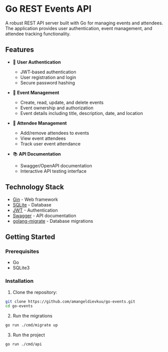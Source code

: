 # Go REST Events API

A robust REST API server built with Go for managing events and attendees. The application provides user authentication, event management, and attendee tracking functionality.

## Features

- 🔐 **User Authentication**
  - JWT-based authentication
  - User registration and login
  - Secure password hashing

- 📅 **Event Management**
  - Create, read, update, and delete events
  - Event ownership and authorization
  - Event details including title, description, date, and location

- 👥 **Attendee Management**
  - Add/remove attendees to events
  - View event attendees
  - Track user event attendance

- 📚 **API Documentation**
  - Swagger/OpenAPI documentation
  - Interactive API testing interface

## Technology Stack

- [Gin](https://github.com/gin-gonic/gin) - Web framework
- [SQLite](https://www.sqlite.org/) - Database
- [JWT](https://github.com/golang-jwt/jwt) - Authentication
- [Swagger](https://github.com/swaggo/swag) - API documentation
- [golang-migrate](https://github.com/golang-migrate/migrate) - Database migrations

## Getting Started

### Prerequisites

- Go
- SQLite3

### Installation

1. Clone the repository:
```sh
git clone https://github.com/amangeldievkuu/go-events.git
cd go-events
```
2. Run the migrations
```sh
go run ./cmd/migrate up
```
3. Run the project
```sh
go run ./cmd/api
```